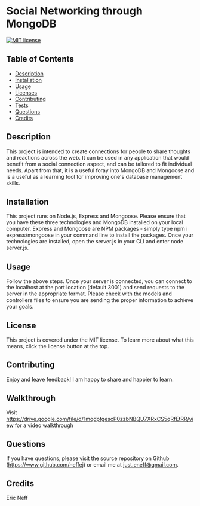 # Social Networking through MongoDB

[![MIT license](https://img.shields.io/badge/License-MIT-blue.svg)](https://www.mit.edu/~amini/LICENSE.md)
## Table of Contents
* [Description](#description)
* [Installation](#installation)
* [Usage](#usage)
* [Licenses](#licenses)
* [Contributing](#contributing)
* [Tests](#tests)
* [Questions](#questions)
* [Credits](#credits)

## Description
This project is intended to create connections for people to share thoughts and reactions across the web.  It can be used in any application that would benefit from a social connection aspect, and can be tailored to fit individual needs.  Apart from that, it is a useful foray into MongoDB and Mongoose and is a useful as a learning tool for improving one's database management skills.

## Installation
This project runs on Node.js, Express and Mongoose.  Please ensure that you have these three technologies and MongoDB installed on your local computer. Express and Mongoose are NPM packages - simply type npm i express/mongoose in your command line to install the packages. Once your technologies are installed, open the server.js in your CLI and enter node server.js.

## Usage
Follow the above steps. Once your server is connected, you can connect to the localhost at the port location (default 3001) and send requests to the server in the appropriate format. Please check with the models and controllers files to ensure you are sending the proper information to achieve your goals.

## License 
This project is covered under the MIT license. To learn more about what this means, click the license button at the top. 

## Contributing
Enjoy and leave feedback! I am happy to share and happier to learn.

## Walkthrough
Visit https://drive.google.com/file/d/1mqdptgescP0zzbNBQU7XRxCS5qRfEtRR/view for a video walkthrough

## Questions 
If you have questions, please visit the source repository on Github (https://www.github.com/neffej) or email me at just.eneff@gmail.com.

## Credits
Eric Neff

